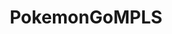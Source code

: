 ---
title: PokemonGoMPLS
crosslinks:
- TheSilphRoad
- pokemongo
- pogotc
- im7andthisisfunny
- help
- PokemonGo_MInnesota
- churning
- pokemongodev
- thesilphroad
- livven
---